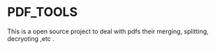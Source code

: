 # PDF_TOOLS
This is a open source project to deal with pdfs their merging, splitting, decryoting ,etc . 
